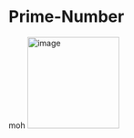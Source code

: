 # Prime-Number
moh
<img width="161" alt="image" src="https://github.com/Mohamed-apdi/Prime-Number/assets/119160455/9901c062-99b0-4528-9f8d-903eef6c4a5b">
